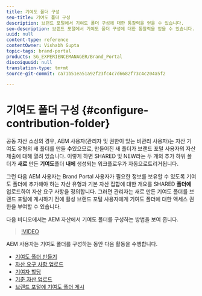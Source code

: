 ```yaml
---
title: 기여도 폴더 구성
seo-title: 기여도 폴더 구성
description: 브랜드 포털에서 기여도 폴더 구성에 대한 통찰력을 얻을 수 있습니다.
seo-description: 브랜드 포털에서 기여도 폴더 구성에 대한 통찰력을 얻을 수 있습니다.
uuid: null
content-type: reference
contentOwner: Vishabh Gupta
topic-tags: brand-portal
products: SG_EXPERIENCEMANAGER/Brand_Portal
discoiquuid: null
translation-type: tm+mt
source-git-commit: ca71b51ea51a92f23fc4c7d6682f73c4c204a5f2

---
```



# 기여도 폴더 구성 {#configure-contribution-folder}

공동 자산 소싱의 경우, AEM 사용자(관리자 및 권한이 있는 비관리 사용자)는 자산 기여도 유형의 새 폴더를 만들 **수**&#x200B;있으므로, 만들어진 새 폴더가 브랜드 포털 사용자의 자산 제출에 대해 열려 있습니다.  이렇게 하면 SHARED 및 NEW라는 두 개의 추가 하위 폴더가 **새로** 만든 **기여도**&#x200B;폴더 **내에** 생성되는 워크플로우가 자동으로트리거됩니다.

그런 다음 AEM 사용자는 Brand Portal 사용자가 필요한 정보를 보유할 수 있도록 기여도 폴더에 추가해야 하는 자산 유형과 기본 자산 집합에 대한 개요를 SHARED **폴더에** 업로드하여 자산 요구 사항을 정의합니다. 그러면 관리자는 새로 만든 기여도 폴더를 브랜드 포털에 게시하기 전에 활성 브랜드 포털 사용자에게 기여도 폴더에 대한 액세스 권한을 부여할 수 있습니다.

다음 비디오에서는 AEM 자산에서 기여도 폴더를 구성하는 방법을 보여 줍니다.

>[!VIDEO](https://video.tv.adobe.com/v/30547)

AEM 사용자는 기여도 폴더를 구성하는 동안 다음 활동을 수행합니다.

* [기여도 폴더 만들기](brand-portal-create-contribution-folder.md)
* [자산 요구 사항 업로드](brand-portal-configure-contribution-folder-properties.md)
* [기여자 할당](brand-portal-configure-contribution-folder-properties.md)
* [기준 자산 업로드](brand-portal-upload-baseline-assets.md)
* [브랜드 포털에 기여도 폴더 게시](brand-portal-publish-contribution-folder-to-brand-portal.md)
